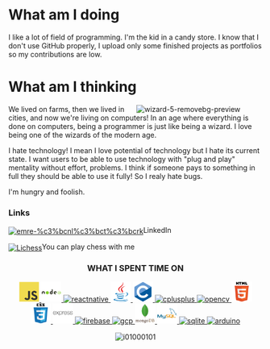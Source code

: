 <h1>What am I doing</h1>
I like a lot of field of programming. I'm the kid in a candy store.
I know that I don't use GitHub properly, I upload only some finished projects as portfolios so my contributions are low.
<h1>What am I thinking</h1>
<img align='right' src="https://i.ibb.co/1JzkZFV/wizard-5-removebg-preview.png" alt="wizard-5-removebg-preview" width="250">
We lived on farms, then we lived in cities, and now we're living on computers! In an age where everything is done on computers, being a programmer is just like being a wizard. I love being one of the wizards of the modern age.

I hate technology! I mean I love potential of technology but I hate its current state. I want users to be able to use technology with "plug and play" mentality without effort, problems. I think if someone pays to something in full they should be able to use it fully! So I realy hate bugs.


I'm hungry and foolish.

<h3 align="left">Links</h3>
<p align="left">
<a href="https://www.linkedin.com/in/emre-ünlütürk/" target="_blank"><img align="center" src="https://cdn.worldvectorlogo.com/logos/linkedin-icon-2.svg" alt="emre-%c3%bcnl%c3%bct%c3%bcrk" height="30" width="40" /></a>LinkedIn
  
<a href="https://lichess.org/@/newwwwww" target="_blank"><img align="center" src="https://cdn.worldvectorlogo.com/logos/lichess.svg" alt="Lichess" height="30" width="40" /></a>You can play chess with me

  
</p>
<h3 align="center">WHAT I SPENT TIME ON</h3>
<p align="center"> <a href="https://developer.mozilla.org/en-US/docs/Web/JavaScript" target="_blank"> <img src="https://raw.githubusercontent.com/devicons/devicon/master/icons/javascript/javascript-original.svg" alt="javascript" width="40" height="40"/> </a> <a href="https://nodejs.org" target="_blank"> <img src="https://raw.githubusercontent.com/devicons/devicon/master/icons/nodejs/nodejs-original-wordmark.svg" alt="nodejs" width="40" height="40"/> </a> <a href="https://reactnative.dev/" target="_blank"> <img src="https://reactnative.dev/img/header_logo.svg" alt="reactnative" width="40" height="40"/> </a> <a href="https://www.java.com" target="_blank"> <img src="https://raw.githubusercontent.com/devicons/devicon/master/icons/java/java-original.svg" alt="java" width="40" height="40"/> </a> <a href="https://www.cprogramming.com/" target="_blank"> <img src="https://raw.githubusercontent.com/devicons/devicon/master/icons/c/c-original.svg" alt="c" width="40" height="40"/> </a> <a href="https://www.w3schools.com/cpp/" target="_blank"> <img src="https://img.icons8.com/ios-filled/50/000000/c-plus-plus-logo.png" alt="cplusplus" width="40" height="40"/> </a> <a href="https://opencv.org/" target="_blank"> <img src="https://www.vectorlogo.zone/logos/opencv/opencv-icon.svg" alt="opencv" width="40" height="40"/> </a> <a href="https://www.w3.org/html/" target="_blank"> <img src="https://raw.githubusercontent.com/devicons/devicon/master/icons/html5/html5-original-wordmark.svg" alt="html5" width="40" height="40"/> </a> <a href="https://www.w3schools.com/css/" target="_blank"> <img src="https://raw.githubusercontent.com/devicons/devicon/master/icons/css3/css3-original-wordmark.svg" alt="css3" width="40" height="40"/> </a> <a href="https://expressjs.com" target="_blank"> <img src="https://raw.githubusercontent.com/devicons/devicon/master/icons/express/express-original-wordmark.svg" alt="express" width="40" height="40"/> </a> <a href="https://firebase.google.com/" target="_blank"> <img src="https://www.vectorlogo.zone/logos/firebase/firebase-icon.svg" alt="firebase" width="40" height="40"/> </a> <a href="https://cloud.google.com" target="_blank"> <img src="https://www.vectorlogo.zone/logos/google_cloud/google_cloud-icon.svg" alt="gcp" width="40" height="40"/> </a> <a href="https://www.mongodb.com/" target="_blank"> <img src="https://raw.githubusercontent.com/devicons/devicon/master/icons/mongodb/mongodb-original-wordmark.svg" alt="mongodb" width="40" height="40"/> </a> <a href="https://www.mysql.com/" target="_blank"> <img src="https://raw.githubusercontent.com/devicons/devicon/master/icons/mysql/mysql-original-wordmark.svg" alt="mysql" width="40" height="40"/> </a> <a href="https://www.sqlite.org/" target="_blank"> <img src="https://www.vectorlogo.zone/logos/sqlite/sqlite-icon.svg" alt="sqlite" width="40" height="40"/> </a> <a href="https://www.arduino.cc/" target="_blank"> <img src="https://cdn.worldvectorlogo.com/logos/arduino-1.svg" alt="arduino" width="40" height="40"/> </a> </p>

<p align="center"><img align="center" src="https://github-readme-stats.vercel.app/api/top-langs?username=i01000101&show_icons=true&locale=en&layout=compact" alt="i01000101" /></p>
